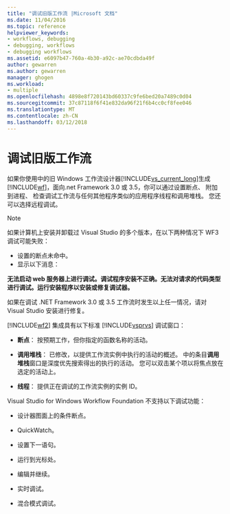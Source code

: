 ```yaml
---
title: "调试旧版工作流 |Microsoft 文档"
ms.date: 11/04/2016
ms.topic: reference
helpviewer_keywords:
- workflows, debugging
- debugging, workflows
- debugging workflows
ms.assetid: e6097b47-760a-4b30-a92c-ae70cdbda49f
author: gewarren
ms.author: gewarren
manager: ghogen
ms.workload:
- multiple
ms.openlocfilehash: 4898e8f720143bd60337c9fe6bed20a7489c0d04
ms.sourcegitcommit: 37c87118f6f41e832da96f21f6b4cc0cf8fee046
ms.translationtype: MT
ms.contentlocale: zh-CN
ms.lasthandoff: 03/12/2018
---
```

# <a name="debugging-legacy-workflows"></a>调试旧版工作流

如果你使用中的旧 Windows 工作流设计器[!INCLUDE[vs_current_long](../misc/includes/vs_current_long_md.md)]生成[!INCLUDE[wf](../workflow-designer/includes/wf_md.md)]，面向.net Framework 3.0 或 3.5，你可以通过设置断点、 附加到进程、 检查调试工作流与任何其他程序类似的应用程序线程和调用堆栈。 您还可以选择远程调试。

> [!NOTE]
> 如果计算机上安装并卸载过 Visual Studio 的多个版本，在以下两种情况下 WF3 调试可能失败：
>
> -   设置的断点未命中。
> -   显示以下消息：
>
> **无法启动 web 服务器上进行调试。调试程序安装不正确。无法对请求的代码类型进行调试。运行安装程序以安装或修复调试器。**
>
> 如果在调试 .NET Framework 3.0 或 3.5 工作流时发生以上任一情况，请对 Visual Studio 安装进行修复。

 [!INCLUDE[wf2](../workflow-designer/includes/wf2_md.md)] 集成具有以下标准 [!INCLUDE[vsprvs](../code-quality/includes/vsprvs_md.md)] 调试窗口：

-   **断点**： 按预期工作，但你指定的函数名称的活动。

-   **调用堆栈**： 已修改，以提供工作流实例中执行的活动的概述。 中的条目**调用堆栈**窗口是深度优先搜索得出的执行的活动。 您可以双击某个项以将焦点放在选定的活动上。

-   **线程**： 提供正在调试的工作流实例的实例 ID。

 Visual Studio for Windows Workflow Foundation 不支持以下调试功能：

-   设计器图面上的条件断点。

-   QuickWatch。

-   设置下一语句。

-   运行到光标处。

-   编辑并继续。

-   实时调试。

-   混合模式调试。